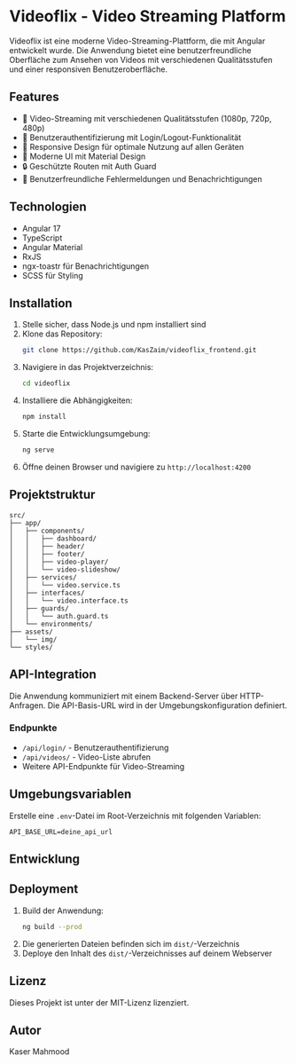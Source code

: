 # Videoflix - Video Streaming Platform

Videoflix ist eine moderne Video-Streaming-Plattform, die mit Angular entwickelt wurde. Die Anwendung bietet eine benutzerfreundliche Oberfläche zum Ansehen von Videos mit verschiedenen Qualitätsstufen und einer responsiven Benutzeroberfläche.

## Features

- 🎥 Video-Streaming mit verschiedenen Qualitätsstufen (1080p, 720p, 480p)
- 🔐 Benutzerauthentifizierung mit Login/Logout-Funktionalität
- 📱 Responsive Design für optimale Nutzung auf allen Geräten
- 🎨 Moderne UI mit Material Design
- 🔒 Geschützte Routen mit Auth Guard
- 📝 Benutzerfreundliche Fehlermeldungen und Benachrichtigungen

## Technologien

- Angular 17
- TypeScript
- Angular Material
- RxJS
- ngx-toastr für Benachrichtigungen
- SCSS für Styling

## Installation

1. Stelle sicher, dass Node.js und npm installiert sind
2. Klone das Repository:
   ```bash
   git clone https://github.com/KasZaim/videoflix_frontend.git
   ```
3. Navigiere in das Projektverzeichnis:
   ```bash
   cd videoflix
   ```
4. Installiere die Abhängigkeiten:
   ```bash
   npm install
   ```
5. Starte die Entwicklungsumgebung:
   ```bash
   ng serve
   ```
6. Öffne deinen Browser und navigiere zu `http://localhost:4200`

## Projektstruktur

```
src/
├── app/
│   ├── components/
│   │   ├── dashboard/
│   │   ├── header/
│   │   ├── footer/
│   │   ├── video-player/
│   │   └── video-slideshow/
│   ├── services/
│   │   └── video.service.ts
│   ├── interfaces/
│   │   └── video.interface.ts
│   ├── guards/
│   │   └── auth.guard.ts
│   └── environments/
├── assets/
│   └── img/
└── styles/
```

## API-Integration

Die Anwendung kommuniziert mit einem Backend-Server über HTTP-Anfragen. Die API-Basis-URL wird in der Umgebungskonfiguration definiert.

### Endpunkte

- `/api/login/` - Benutzerauthentifizierung
- `/api/videos/` - Video-Liste abrufen
- Weitere API-Endpunkte für Video-Streaming

## Umgebungsvariablen

Erstelle eine `.env`-Datei im Root-Verzeichnis mit folgenden Variablen:

```env
API_BASE_URL=deine_api_url
```

## Entwicklung

## Deployment

1. Build der Anwendung:
   ```bash
   ng build --prod
   ```
2. Die generierten Dateien befinden sich im `dist/`-Verzeichnis
3. Deploye den Inhalt des `dist/`-Verzeichnisses auf deinem Webserver

## Lizenz

Dieses Projekt ist unter der MIT-Lizenz lizenziert.

## Autor

Kaser Mahmood
